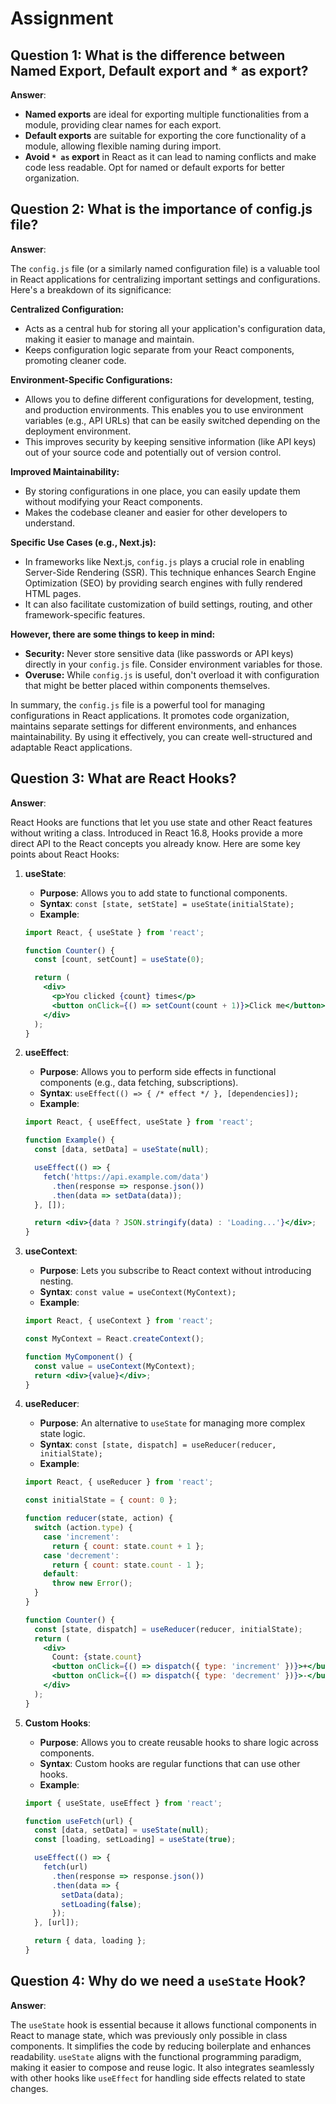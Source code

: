 # Assignment

## Question 1: What is the difference between Named Export, Default export and * as export?

**Answer**:

- **Named exports** are ideal for exporting multiple functionalities from a module, providing clear names for each export.
- **Default exports** are suitable for exporting the core functionality of a module, allowing flexible naming during import.
- **Avoid `* as` export** in React as it can lead to naming conflicts and make code less readable. Opt for named or default exports for better organization.

## Question 2: What is the importance of config.js file?

**Answer**:

The `config.js` file (or a similarly named configuration file) is a valuable tool in React applications for centralizing important settings and configurations. Here's a breakdown of its significance:

**Centralized Configuration:**

- Acts as a central hub for storing all your application's configuration data, making it easier to manage and maintain.
- Keeps configuration logic separate from your React components, promoting cleaner code.

**Environment-Specific Configurations:**

- Allows you to define different configurations for development, testing, and production environments. This enables you to use environment variables (e.g., API URLs) that can be easily switched depending on the deployment environment.
- This improves security by keeping sensitive information (like API keys) out of your source code and potentially out of version control.

**Improved Maintainability:**

- By storing configurations in one place, you can easily update them without modifying your React components.
- Makes the codebase cleaner and easier for other developers to understand.

**Specific Use Cases (e.g., Next.js):**

- In frameworks like Next.js, `config.js` plays a crucial role in enabling Server-Side Rendering (SSR). This technique enhances Search Engine Optimization (SEO) by providing search engines with fully rendered HTML pages.
- It can also facilitate customization of build settings, routing, and other framework-specific features.

**However, there are some things to keep in mind:**

- **Security:** Never store sensitive data (like passwords or API keys) directly in your `config.js` file. Consider environment variables for those.
- **Overuse:** While `config.js` is useful, don't overload it with configuration that might be better placed within components themselves.

In summary, the `config.js` file is a powerful tool for managing configurations in React applications. It promotes code organization, maintains separate settings for different environments, and enhances maintainability. By using it effectively, you can create well-structured and adaptable React applications.

## Question 3: What are React Hooks?

**Answer**:

React Hooks are functions that let you use state and other React features without writing a class. Introduced in React 16.8, Hooks provide a more direct API to the React concepts you already know. Here are some key points about React Hooks:

1. **useState**:
    - **Purpose**: Allows you to add state to functional components.
    - **Syntax**: `const [state, setState] = useState(initialState);`
    - **Example**:

    ```jsx
    import React, { useState } from 'react';

    function Counter() {
      const [count, setCount] = useState(0);

      return (
        <div>
          <p>You clicked {count} times</p>
          <button onClick={() => setCount(count + 1)}>Click me</button>
        </div>
      );
    }
    ```

2. **useEffect**:
    - **Purpose**: Allows you to perform side effects in functional components (e.g., data fetching, subscriptions).
    - **Syntax**: `useEffect(() => { /* effect */ }, [dependencies]);`
    - **Example**:

    ```jsx
    import React, { useEffect, useState } from 'react';

    function Example() {
      const [data, setData] = useState(null);

      useEffect(() => {
        fetch('https://api.example.com/data')
          .then(response => response.json())
          .then(data => setData(data));
      }, []);

      return <div>{data ? JSON.stringify(data) : 'Loading...'}</div>;
    }
    ```

3. **useContext**:
    - **Purpose**: Lets you subscribe to React context without introducing nesting.
    - **Syntax**: `const value = useContext(MyContext);`
    - **Example**:

    ```jsx
    import React, { useContext } from 'react';

    const MyContext = React.createContext();

    function MyComponent() {
      const value = useContext(MyContext);
      return <div>{value}</div>;
    }
    ```

4. **useReducer**:
    - **Purpose**: An alternative to `useState` for managing more complex state logic.
    - **Syntax**: `const [state, dispatch] = useReducer(reducer, initialState);`
    - **Example**:

    ```jsx
    import React, { useReducer } from 'react';

    const initialState = { count: 0 };

    function reducer(state, action) {
      switch (action.type) {
        case 'increment':
          return { count: state.count + 1 };
        case 'decrement':
          return { count: state.count - 1 };
        default:
          throw new Error();
      }
    }

    function Counter() {
      const [state, dispatch] = useReducer(reducer, initialState);
      return (
        <div>
          Count: {state.count}
          <button onClick={() => dispatch({ type: 'increment' })}>+</button>
          <button onClick={() => dispatch({ type: 'decrement' })}>-</button>
        </div>
      );
    }
    ```

5. **Custom Hooks**:
    - **Purpose**: Allows you to create reusable hooks to share logic across components.
    - **Syntax**: Custom hooks are regular functions that can use other hooks.
    - **Example**:

    ```jsx
    import { useState, useEffect } from 'react';

    function useFetch(url) {
      const [data, setData] = useState(null);
      const [loading, setLoading] = useState(true);

      useEffect(() => {
        fetch(url)
          .then(response => response.json())
          .then(data => {
            setData(data);
            setLoading(false);
          });
      }, [url]);

      return { data, loading };
    }
    ```

## Question 4: Why do we need a `useState` Hook?

**Answer**:

The `useState` hook is essential because it allows functional components in React to manage state, which was previously only possible in class components. It simplifies the code by reducing boilerplate and enhances readability. `useState` aligns with the functional programming paradigm, making it easier to compose and reuse logic. It also integrates seamlessly with other hooks like `useEffect` for handling side effects related to state changes.
